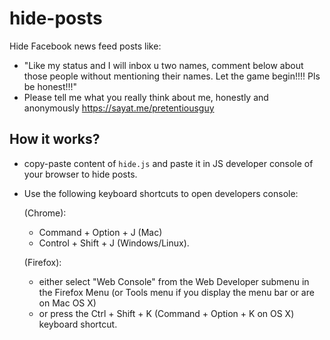 hide-posts
==========

Hide Facebook news feed posts like:

* "Like my status and I will inbox u two names, comment below about those people without mentioning their names. Let the game begin!!!! Pls be honest!!!"
* Please tell me what you really think about me, honestly and anonymously https://sayat.me/pretentiousguy

How it works?
-------------

* copy-paste content of `hide.js` and paste it in JS developer console of your browser to hide posts.

* Use the following keyboard shortcuts to open developers console:

    (Chrome):
    * Command + Option + J (Mac) 
    * Control + Shift + J (Windows/Linux).
    
    (Firefox):
    * either select "Web Console" from the Web Developer submenu in the Firefox Menu (or Tools menu if you display the menu bar or are on Mac OS X)
    * or press the Ctrl + Shift + K (Command + Option + K on OS X) keyboard shortcut.
